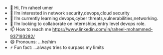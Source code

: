 - 👋 Hi, I’m raheel umer
- 👀 I’m interested in network security,devops,cloud security
- 🌱 I’m currently learning devops,cyber threats,vulnerabilities,networking. 
- 💞️ I’m looking to collaborate on internships,entry level devops role.
- 📫 How to reach me https://www.linkedin.com/in/raheel-mohammed-937193282/
- 😄 Pronouns: ...he/him
- ⚡ Fun fact: ...always tries to surpass my limits

<!---
mrurz10/mrurz10 is a ✨ special ✨ repository because its `README.md` (this file) appears on your GitHub profile.
You can click the Preview link to take a look at your changes.
--->
